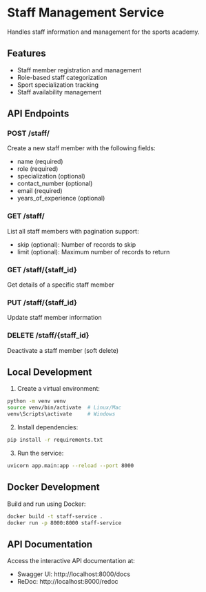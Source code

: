 # Staff Management Service

Handles staff information and management for the sports academy.

## Features

- Staff member registration and management
- Role-based staff categorization
- Sport specialization tracking
- Staff availability management

## API Endpoints

### POST /staff/
Create a new staff member with the following fields:
- name (required)
- role (required)
- specialization (optional)
- contact_number (optional)
- email (required)
- years_of_experience (optional)

### GET /staff/
List all staff members with pagination support:
- skip (optional): Number of records to skip
- limit (optional): Maximum number of records to return

### GET /staff/{staff_id}
Get details of a specific staff member

### PUT /staff/{staff_id}
Update staff member information

### DELETE /staff/{staff_id}
Deactivate a staff member (soft delete)

## Local Development

1. Create a virtual environment:
```bash
python -m venv venv
source venv/bin/activate  # Linux/Mac
venv\Scripts\activate     # Windows
```

2. Install dependencies:
```bash
pip install -r requirements.txt
```

3. Run the service:
```bash
uvicorn app.main:app --reload --port 8000
```

## Docker Development

Build and run using Docker:
```bash
docker build -t staff-service .
docker run -p 8000:8000 staff-service
```

## API Documentation

Access the interactive API documentation at:
- Swagger UI: http://localhost:8000/docs
- ReDoc: http://localhost:8000/redoc